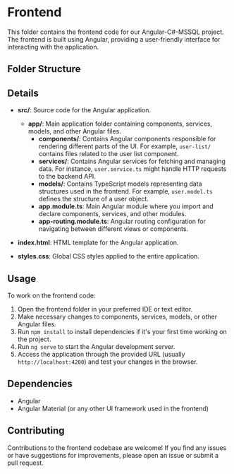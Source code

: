 # Frontend

This folder contains the frontend code for our Angular-C#-MSSQL project. The frontend is built using Angular, providing a user-friendly interface for interacting with the application.

## Folder Structure




## Details

- **src/**: Source code for the Angular application.
  - **app/**: Main application folder containing components, services, models, and other Angular files.
    - **components/**: Contains Angular components responsible for rendering different parts of the UI. For example, `user-list/` contains files related to the user list component.
    - **services/**: Contains Angular services for fetching and managing data. For instance, `user.service.ts` might handle HTTP requests to the backend API.
    - **models/**: Contains TypeScript models representing data structures used in the frontend. For example, `user.model.ts` defines the structure of a user object.
    - **app.module.ts**: Main Angular module where you import and declare components, services, and other modules.
    - **app-routing.module.ts**: Angular routing configuration for navigating between different views or components.

- **index.html**: HTML template for the Angular application.

- **styles.css**: Global CSS styles applied to the entire application.

## Usage

To work on the frontend code:

1. Open the frontend folder in your preferred IDE or text editor.
2. Make necessary changes to components, services, models, or other Angular files.
3. Run `npm install` to install dependencies if it's your first time working on the project.
4. Run `ng serve` to start the Angular development server.
5. Access the application through the provided URL (usually `http://localhost:4200`) and test your changes in the browser.

## Dependencies

- Angular
- Angular Material (or any other UI framework used in the frontend)

## Contributing

Contributions to the frontend codebase are welcome! If you find any issues or have suggestions for improvements, please open an issue or submit a pull request.

